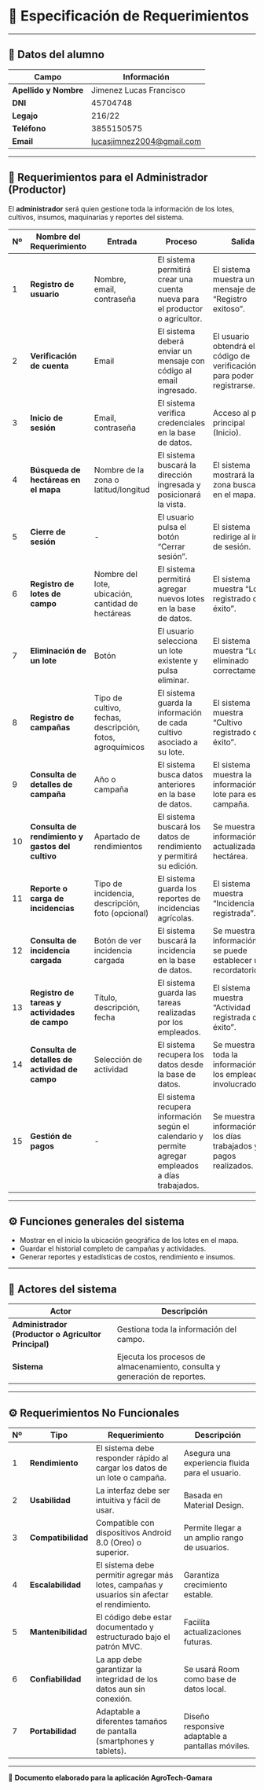 # 📘 Especificación de Requerimientos

---

## 👤 Datos del alumno
| Campo | Información |
|--------|--------------|
| **Apellido y Nombre** | Jimenez Lucas Francisco |
| **DNI** | 45704748 |
| **Legajo** | 216/22 |
| **Teléfono** | 3855150575 |
| **Email** | lucasjimnez2004@gmail.com |

---

## 🌱 Requerimientos para el Administrador (Productor)

El **administrador** será quien gestione toda la información de los lotes, cultivos, insumos, maquinarias y reportes del sistema.

| Nº | Nombre del Requerimiento | Entrada | Proceso | Salida |
|----|---------------------------|----------|----------|---------|
| 1 | **Registro de usuario** | Nombre, email, contraseña | El sistema permitirá crear una cuenta nueva para el productor o agricultor. | El sistema muestra un mensaje de “Registro exitoso”. |
| 2 | **Verificación de cuenta** | Email | El sistema deberá enviar un mensaje con código al email ingresado. | El usuario obtendrá el código de verificación para poder registrarse. |
| 3 | **Inicio de sesión** | Email, contraseña | El sistema verifica credenciales en la base de datos. | Acceso al panel principal (Inicio). |
| 4 | **Búsqueda de hectáreas en el mapa** | Nombre de la zona o latitud/longitud | El sistema buscará la dirección ingresada y posicionará la vista. | El sistema mostrará la zona buscada en el mapa. |
| 5 | **Cierre de sesión** | - | El usuario pulsa el botón “Cerrar sesión”. | El sistema redirige al inicio de sesión. |
| 6 | **Registro de lotes de campo** | Nombre del lote, ubicación, cantidad de hectáreas | El sistema permitirá agregar nuevos lotes en la base de datos. | El sistema muestra “Lote registrado con éxito”. |
| 7 | **Eliminación de un lote** | Botón | El usuario selecciona un lote existente y pulsa eliminar. | El sistema muestra “Lote eliminado correctamente”. |
| 8 | **Registro de campañas** | Tipo de cultivo, fechas, descripción, fotos, agroquímicos | El sistema guarda la información de cada cultivo asociado a su lote. | El sistema muestra “Cultivo registrado con éxito”. |
| 9 | **Consulta de detalles de campaña** | Año o campaña | El sistema busca datos anteriores en la base de datos. | El sistema muestra la información del lote para esa campaña. |
| 10 | **Consulta de rendimiento y gastos del cultivo** | Apartado de rendimientos | El sistema buscará los datos de rendimiento y permitirá su edición. | Se muestra la información actualizada por hectárea. |
| 11 | **Reporte o carga de incidencias** | Tipo de incidencia, descripción, foto (opcional) | El sistema guarda los reportes de incidencias agrícolas. | El sistema muestra “Incidencia registrada”. |
| 12 | **Consulta de incidencia cargada** | Botón de ver incidencia cargada | El sistema buscará la incidencia en la base de datos. | Se muestra la información y se puede establecer un recordatorio. |
| 13 | **Registro de tareas y actividades de campo** | Título, descripción, fecha | El sistema guarda las tareas realizadas por los empleados. | El sistema muestra “Actividad registrada con éxito”. |
| 14 | **Consulta de detalles de actividad de campo** | Selección de actividad | El sistema recupera los datos desde la base de datos. | Se muestra toda la información y los empleados involucrados. |
| 15 | **Gestión de pagos** | - | El sistema recupera información según el calendario y permite agregar empleados a días trabajados. | Se muestra la información de los días trabajados y pagos realizados. |

---

## ⚙️ Funciones generales del sistema
- Mostrar en el inicio la ubicación geográfica de los lotes en el mapa.  
- Guardar el historial completo de campañas y actividades.  
- Generar reportes y estadísticas de costos, rendimiento e insumos.  

---

## 🧭 Actores del sistema
| Actor | Descripción |
|--------|--------------|
| **Administrador (Productor o Agricultor Principal)** | Gestiona toda la información del campo. |
| **Sistema** | Ejecuta los procesos de almacenamiento, consulta y generación de reportes. |

---

## ⚙️ Requerimientos No Funcionales

| Nº | Tipo | Requerimiento | Descripción |
|----|------|----------------|--------------|
| 1 | **Rendimiento** | El sistema debe responder rápido al cargar los datos de un lote o campaña. | Asegura una experiencia fluida para el usuario. |
| 2 | **Usabilidad** | La interfaz debe ser intuitiva y fácil de usar. | Basada en Material Design. |
| 3 | **Compatibilidad** | Compatible con dispositivos Android 8.0 (Oreo) o superior. | Permite llegar a un amplio rango de usuarios. |
| 4 | **Escalabilidad** | El sistema debe permitir agregar más lotes, campañas y usuarios sin afectar el rendimiento. | Garantiza crecimiento estable. |
| 5 | **Mantenibilidad** | El código debe estar documentado y estructurado bajo el patrón MVC. | Facilita actualizaciones futuras. |
| 6 | **Confiabilidad** | La app debe garantizar la integridad de los datos aun sin conexión. | Se usará Room como base de datos local. |
| 7 | **Portabilidad** | Adaptable a diferentes tamaños de pantalla (smartphones y tablets). | Diseño responsive adaptable a pantallas móviles. |

---

📅 **Documento elaborado para la aplicación AgroTech-Gamara**
